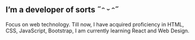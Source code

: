 ## I’m a developer of sorts ˶ᵔ ᵕ ᵔ˶
Focus on web technology. Till now, I have acquired proficiency in HTML, CSS, JavaScript, Bootstrap, I am currently learning React and Web Design.

<!--
**bornsrss14/bornsrss14** is a ✨ _special_ ✨ repository because its `README.md` (this file) appears on your GitHub profile.

Here are some ideas to get you started:

- 🔭 I’m currently working on ...
- 🌱 I’m currently learning ...
- 👯 I’m looking to collaborate on ...
- 🤔 I’m looking for help with ...
- 💬 Ask me about ...
- 📫 How to reach me: ...
- 😄 Pronouns: ...
- ⚡ Fun fact: ...
-->
